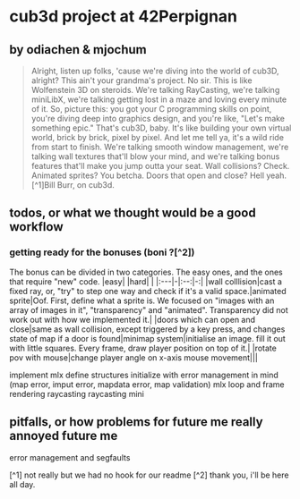 # cub3d project at 42Perpignan
## by odiachen & mjochum
> Alright, listen up folks, 'cause we're diving into the world of cub3D, alright? This ain't your grandma's project. No sir. This is like Wolfenstein 3D on steroids. We're talking RayCasting, we're talking miniLibX, we're talking getting lost in a maze and loving every minute of it.
> So, picture this: you got your C programming skills on point, you're diving deep into graphics design, and you're like, "Let's make something epic." That's cub3D, baby. It's like building your own virtual world, brick by brick, pixel by pixel. And let me tell ya, it's a wild ride from start to finish.
> We're talking smooth window management, we're talking wall textures that'll blow your mind, and we're talking bonus features that'll make you jump outta your seat. Wall collisions? Check. Animated sprites? You betcha. Doors that open and close? Hell yeah.
[^1]Bill Burr, on cub3d.

## todos, or what we thought would be a good workflow
### getting ready for the bonuses (boni ?[^2])
The bonus can be divided in two categories. The easy ones, and the ones that require "new" code.
|easy| |hard| |
|:---|-|:--:|-:|
|wall colllision|cast a fixed ray, or, "try" to step one way and check if it's a valid space.|animated sprite|Oof. First, define what a sprite is. We focused on "images with an array of images in it", "transparency" and "animated". Transparency did not work out with how we implemented it.|
|doors which can open and close|same as wall collision, except triggered by a key press, and changes state of map if a door is found|minimap system|initialise an image. fill it out with little squares. Every frame, draw player position on top of it.|
|rotate pov with mouse|change player angle on x-axis mouse movement|||


implement mlx
define structures
initialize with error management in mind (map error, imput error, mapdata error, map validation)
mlx loop and frame rendering
raycasting
raycasting mini

## pitfalls, or how problems for future me really annoyed future me
error management and segfaults

[^1] not really but we had no hook for our readme
[^2] thank you, i'll be here all day.
